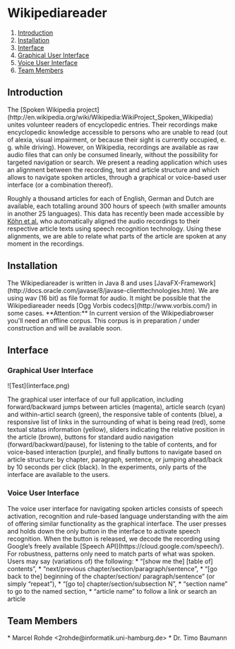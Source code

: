 # Wikipediareader
1. [Introduction](#introduction)
2. [Installation](#installation)
3. [Interface](#interface)
  1. [Graphical User Interface](#gui)
  2. [Voice User Interface](#vui)
4. [Team Members](#members)

## Introduction
<div id='introduction'/>
The [Spoken Wikipedia project](http://en.wikipedia.org/wiki/Wikipedia:WikiProject_Spoken_Wikipedia) unites volunteer readers of encyclopedic entries. Their recordings make encyclopedic knowledge accessible to persons who are unable to read (out of alexia, visual impairment, or because their sight is currently occupied, e. g. while driving). However, on Wikipedia, recordings are available as raw audio files that can  only be consumed linearly, without the possibility for targeted navigation or search. We present a reading application which uses an alignment between the recording, text and article structure and which allows to navigate spoken articles, through a graphical or voice-based user interface (or a combination thereof).

Roughly a thousand articles for each of English, German and Dutch are available, each totalling around 300 hours of speech (with smaller amounts in another 25 languages). This data has recently been made accessible by [Köhn et al.](https://nats-www.informatik.uni-hamburg.de/SWC/) who automatically aligned the audio recordings to their respective article texts using speech recognition technology. Using these alignments, we are able to relate what parts of the article are spoken at any moment in the recordings.

## Installation
<div id='installation' />
The Wikipediareader is written in Java 8 and uses [JavaFX-Framework](http://docs.oracle.com/javase/8/javase-clienttechnologies.htm). We are using wav (16 bit) as file format for audio. It might be possible that the Wikipediareader needs [Ogg Vorbis codecs](http://www.vorbis.com/) in some cases. **Attention:** In current version of the Wikipediabrowser you'll need an offline corpus. This corpus is in preparation / under construction and will be available soon.

## Interface
<div id='interface'/>

### Graphical User Interface
<div id='gui'/>
![Test](interface.png)

The graphical user interface of our full application, including forward/backward jumps between articles (magenta), article search (cyan) and within-articl search (green), the responsive table of contents (blue), a responsive list of links in the surrounding of what is
being read (red), some textual status information (yellow), sliders indicating the relative position in the article (brown), buttons for standard audio navigation (forward/backward/pause), for listening to the table of contents, and for voice-based interaction (purple), and finally buttons to navigate based on article structure: by chapter,
paragraph, sentence, or jumping ahead/back by 10 seconds per click (black). In the experiments, only parts of the interface are available to the users.

### Voice User Interface
<div id='vui'/>
The voice user interface for navigating spoken articles consists of speech activation, recognition and rule-based language understanding with the aim of offering similar functionality as the graphical interface. The user presses and holds down the only button in the interface to activate speech recognition. When the button is released, we decode the recording using Google’s freely available [Speech API](https://cloud.google.com/speech/). For robustness, patterns only need to match parts of what was spoken.
Users may say (variations of) the following:
* “[show me the] [table of] contents”,
* “next/previous chapter/section/paragraph/sentence”,
* “[go back to the] beginning of the chapter/section/
paragraph/sentence” (or simply “repeat”),
* “[go to] chapter/section/subsection N”,
* “section name” to go to the named section,
* “article name” to follow a link or search an article

## Team Members
<div id='members'</>
* Marcel Rohde <2rohde@informatik.uni-hamburg.de>
* Dr. Timo Baumann <baumann@informatik.uni-hamburg.de>
